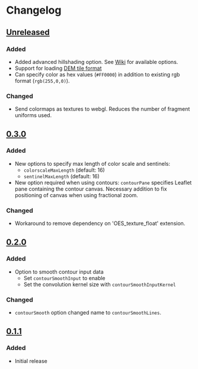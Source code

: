 # Changelog

## [Unreleased]

### Added

- Added advanced hillshading option. See [Wiki](https://github.com/equinor/leaflet.tilelayer.gloperations/wiki/Hillshading) for available options.
- Support for loading [DEM tile format](https://en.wikipedia.org/wiki/Digital_elevation_model)
- Can specify color as hex values (`#FF0000`) in addition to existing rgb format (`rgb(255,0,0)`).

### Changed

- Send colormaps as textures to webgl. Reduces the number of fragment uniforms used.

## [0.3.0]

### Added

- New options to specify max length of color scale and sentinels:
  - `colorscaleMaxLength` (default: 16)
  - `sentinelMaxLength` (default: 16)
- New option required when using contours: `contourPane` specifies Leaflet pane containing the contour canvas. Necessary addition to fix positioning of canvas when using fractional zoom.

### Changed

- Workaround to remove dependency on 'OES_texture_float' extension.

## [0.2.0]

### Added

- Option to smooth contour input data
  - Set `contourSmoothInput` to enable
  - Set the convolution kernel size with `contourSmoothInputKernel`

### Changed

- `contourSmooth` option changed name to `contourSmoothLines`.

## [0.1.1]

### Added

- Initial release

[unreleased]: https://github.com/equinor/leaflet.tilelayer.gloperations/compare/v0.3.0...HEAD
[0.3.0]: https://github.com/equinor/leaflet.tilelayer.gloperations/compare/v0.2.0...v0.3.0
[0.2.0]: https://github.com/equinor/leaflet.tilelayer.gloperations/compare/v0.1.1...v0.2.0
[0.1.1]: https://github.com/equinor/leaflet.tilelayer.gloperations/releases/tag/v0.1.1
